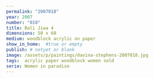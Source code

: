 ```yaml
---
permalink: "2007018"
year: 2007
number: "018"
title: Bali Jiwa 4
dimensions: 50 x 60
medium: woodblock acrylic on paper
show_in_home:  #true or empty
publish: # notyet or blank
image: /assets/p/paintings/davina-stephens-2007018.jpg
tags:  acrylic paper woodblock women sold
serie: Women in paradise
---
```

